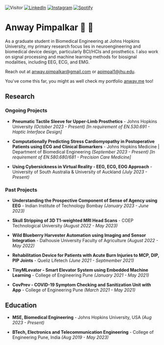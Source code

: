 ![Visitor](https://visitor-badge.laobi.icu/badge?page_id=anwaypimpalkar.anwaypimpalkar) <a href="https://www.linkedin.com/in/anwaypimpalkar/" target="_blank"><img src="https://img.shields.io/badge/LinkedIn-%230077B5.svg?&style=flat-square&logo=linkedin&logoColor=white" alt="LinkedIn"></a>
<a href="https://www.instagram.com/anwaypimpalkar/" target="_blank"><img src="https://img.shields.io/badge/Instagram-%23E4405F.svg?&style=flat-square&logo=instagram&logoColor=white" alt="Instagram"></a>
<a href="https://open.spotify.com/user/anway1908?si=8cf02b87204946ed" target="_blank"><img src="https://img.shields.io/badge/Spotify-%231ED760.svg?&style=flat-square&logo=spotify&logoColor=white" alt="Spotify"></a>

# Anway Pimpalkar 🧠 🦾

As a graduate student in Biomedical Engineering at Johns Hopkins University, my primary research focus lies in neuroengineering and biomedical device design, particularly BCI/HCIs and prosthetics. I also work on signal processing and machine learning methods for biosignal modalities, including EEG, ECG, and EMG. 

Reach out at anway.pimpalkar@gmail.com or apimpal1@jhu.edu.

You've come this far, you might as well check my portfolio [anway.me](https://anway.me) too!

## Research

### Ongoing Projects

- __Pneumatic Tactile Sleeve for Upper-Limb Prosthetics__ - Johns Hopkins University *(October 2023 - Present) [In requirement of EN.530.691 - Haptic Interface Design]*

* __Computationally Predicting Stress Cardiomyopathy in Postoperative Patients using ECG and Clinical Biomarkers__ - Johns Hopkins Medicine | Department of Biomedical Engineering *(September 2023 - Present) [In requirement of EN.580.680/681 - Precision Care Medicine]*
  
- __Using Cybersickness in Virtual Reality - EEG, ECG, EOG Approach__ - University of South Australia & University of Auckland *(July 2023 - Present)*

### Past Projects

* __Understanding the Prospective Component of Sense of Agency using EEG__ - Indian Institute of Technology Bombay *(January 2023 - June 2023)*

- __Skull Stripping of 3D T1-weighted MRI Head Scans__ - COEP Technological University *(August 2022 - May 2023)*

* __Wild Blueberry Harvester Automation using Imaging and Sensor Integration__ - Dalhousie University Faculty of Agriculture *(August 2022 - May 2022)*

- __Rehabilitation Device for Patients with Acute Burn Injuries to MCP, DIP, PIP Joints__ - Queliz Lifetech *(June 2021 - Septmember 2021)*

- __TinyMLevator - Smart Elevator System using Embedded Machine Learning__ - College of Engineering Pune *(January 2021 - May 2021)*

- __CovPrev - COVID-19 Symptom Checking and Sanitization Unit with App__ - College of Engineering Pune *(March 2021 - May 2021)*

## Education

- __MSE, Biomedical Engineering__ - Johns Hopkins University, USA *(Aug 2023 - Present)*
* __BTech, Electronics and Telecommunication Engineering__ - College of Engineering Pune, India *(Aug 2019 - May 2023)*